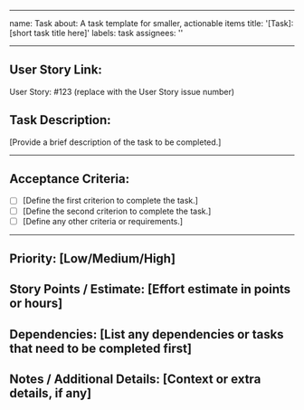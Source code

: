 
---
name: Task
about: A task template for smaller, actionable items
title: '[Task]: [short task title here]'
labels: task
assignees: ''

---

## **User Story Link:**
User Story: #123 (replace with the User Story issue number)

## **Task Description:**
[Provide a brief description of the task to be completed.]

---

## **Acceptance Criteria:**
- [ ] [Define the first criterion to complete the task.]
- [ ] [Define the second criterion to complete the task.]
- [ ] [Define any other criteria or requirements.]

---

## **Priority:** [Low/Medium/High]  
## **Story Points / Estimate:** [Effort estimate in points or hours]  
## **Dependencies:** [List any dependencies or tasks that need to be completed first]  
## **Notes / Additional Details:** [Context or extra details, if any]

